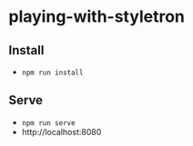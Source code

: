 # playing-with-styletron

## Install
- `npm run install`

## Serve
- `npm run serve`
- http://localhost:8080
